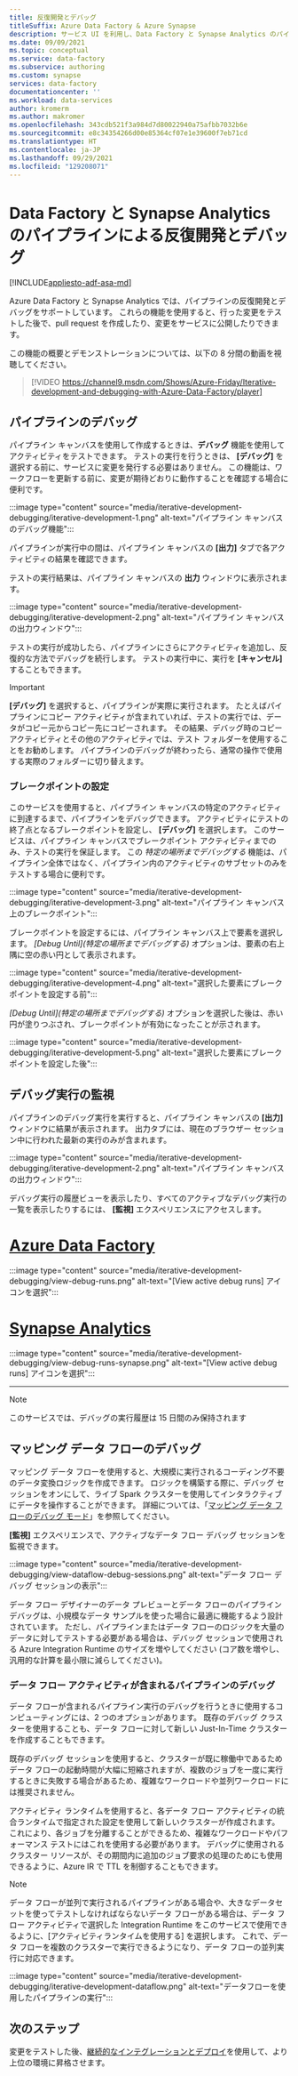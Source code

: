 ```yaml
---
title: 反復開発とデバッグ
titleSuffix: Azure Data Factory & Azure Synapse
description: サービス UI を利用し、Data Factory と Synapse Analytics のパイプラインを対話式で開発し、デバッグする方法について説明します。
ms.date: 09/09/2021
ms.topic: conceptual
ms.service: data-factory
ms.subservice: authoring
ms.custom: synapse
services: data-factory
documentationcenter: ''
ms.workload: data-services
author: kromerm
ms.author: makromer
ms.openlocfilehash: 343cdb521f3a984d7d80022940a75afbb7032b6e
ms.sourcegitcommit: e8c34354266d00e85364cf07e1e39600f7eb71cd
ms.translationtype: HT
ms.contentlocale: ja-JP
ms.lasthandoff: 09/29/2021
ms.locfileid: "129208071"
---
```

# <a name="iterative-development-and-debugging-with-azure-data-factory-and-synapse-analytics-pipelines"></a>Data Factory と Synapse Analytics のパイプラインによる反復開発とデバッグ
[!INCLUDE[appliesto-adf-asa-md](includes/appliesto-adf-asa-md.md)]

Azure Data Factory と Synapse Analytics では、パイプラインの反復開発とデバッグをサポートしています。 これらの機能を使用すると、行った変更をテストした後で、pull request を作成したり、変更をサービスに公開したりできます。 

この機能の概要とデモンストレーションについては、以下の 8 分間の動画を視聴してください。

> [!VIDEO https://channel9.msdn.com/Shows/Azure-Friday/Iterative-development-and-debugging-with-Azure-Data-Factory/player]

## <a name="debugging-a-pipeline"></a>パイプラインのデバッグ

パイプライン キャンバスを使用して作成するときは、**デバッグ** 機能を使用してアクティビティをテストできます。 テストの実行を行うときは、 **[デバッグ]** を選択する前に、サービスに変更を発行する必要はありません。 この機能は、ワークフローを更新する前に、変更が期待どおりに動作することを確認する場合に便利です。

:::image type="content" source="media/iterative-development-debugging/iterative-development-1.png" alt-text="パイプライン キャンバスのデバッグ機能":::

パイプラインが実行中の間は、パイプライン キャンバスの **[出力]** タブで各アクティビティの結果を確認できます。

テストの実行結果は、パイプライン キャンバスの **出力** ウィンドウに表示されます。

:::image type="content" source="media/iterative-development-debugging/iterative-development-2.png" alt-text="パイプライン キャンバスの出力ウィンドウ":::

テストの実行が成功したら、パイプラインにさらにアクティビティを追加し、反復的な方法でデバッグを続行します。 テストの実行中に、実行を **[キャンセル]** することもできます。

> [!IMPORTANT]
> **[デバッグ]** を選択すると、パイプラインが実際に実行されます。 たとえばパイプラインにコピー アクティビティが含まれていれば、テストの実行では、データがコピー元からコピー先にコピーされます。 その結果、デバッグ時のコピー アクティビティとその他のアクティビティでは、テスト フォルダーを使用することをお勧めします。 パイプラインのデバッグが終わったら、通常の操作で使用する実際のフォルダーに切り替えます。

### <a name="setting-breakpoints"></a>ブレークポイントの設定

このサービスを使用すると、パイプライン キャンバスの特定のアクティビティに到達するまで、パイプラインをデバッグできます。 アクティビティにテストの終了点となるブレークポイントを設定し、 **[デバッグ]** を選択します。 このサービスは、パイプライン キャンバスでブレークポイント アクティビティまでのみ、テストの実行を保証します。 この *特定の場所までデバッグする* 機能は、パイプライン全体ではなく、パイプライン内のアクティビティのサブセットのみをテストする場合に便利です。

:::image type="content" source="media/iterative-development-debugging/iterative-development-3.png" alt-text="パイプライン キャンバス上のブレークポイント":::

ブレークポイントを設定するには、パイプライン キャンバス上で要素を選択します。 *[Debug Until]\(特定の場所までデバッグする\)* オプションは、要素の右上隅に空の赤い円として表示されます。

:::image type="content" source="media/iterative-development-debugging/iterative-development-4.png" alt-text="選択した要素にブレークポイントを設定する前":::

*[Debug Until]\(特定の場所までデバッグする\)* オプションを選択した後は、赤い円が塗りつぶされ、ブレークポイントが有効になったことが示されます。

:::image type="content" source="media/iterative-development-debugging/iterative-development-5.png" alt-text="選択した要素にブレークポイントを設定した後":::

## <a name="monitoring-debug-runs"></a>デバッグ実行の監視

パイプラインのデバッグ実行を実行すると、パイプライン キャンバスの **[出力]** ウィンドウに結果が表示されます。 出力タブには、現在のブラウザー セッション中に行われた最新の実行のみが含まれます。 

:::image type="content" source="media/iterative-development-debugging/iterative-development-2.png" alt-text="パイプライン キャンバスの出力ウィンドウ":::

デバッグ実行の履歴ビューを表示したり、すべてのアクティブなデバッグ実行の一覧を表示したりするには、 **[監視]** エクスペリエンスにアクセスします。 

# <a name="azure-data-factory"></a>[Azure Data Factory](#tab/data-factory)
:::image type="content" source="media/iterative-development-debugging/view-debug-runs.png" alt-text="[View active debug runs] アイコンを選択":::

# <a name="synapse-analytics"></a>[Synapse Analytics](#tab/synapse-analytics)
:::image type="content" source="media/iterative-development-debugging/view-debug-runs-synapse.png" alt-text="[View active debug runs] アイコンを選択":::

---

> [!NOTE]
> このサービスでは、デバッグの実行履歴は 15 日間のみ保持されます 

## <a name="debugging-mapping-data-flows"></a>マッピング データ フローのデバッグ

マッピング データ フローを使用すると、大規模に実行されるコーディング不要のデータ変換ロジックを作成できます。 ロジックを構築する際に、デバッグ セッションをオンにして、ライブ Spark クラスターを使用してインタラクティブにデータを操作することができます。 詳細については、「[マッピング データ フローのデバッグ モード](concepts-data-flow-debug-mode.md)」を参照してください。

**[監視]** エクスペリエンスで、アクティブなデータ フロー デバッグ セッションを監視できます。

:::image type="content" source="media/iterative-development-debugging/view-dataflow-debug-sessions.png" alt-text="データ フロー デバッグ セッションの表示":::

データ フロー デザイナーのデータ プレビューとデータ フローのパイプライン デバッグは、小規模なデータ サンプルを使った場合に最適に機能するよう設計されています。 ただし、パイプラインまたはデータ フローのロジックを大量のデータに対してテストする必要がある場合は、デバッグ セッションで使用される Azure Integration Runtime のサイズを増やしてください (コア数を増やし、汎用的な計算を最小限に減らしてください)。
 
### <a name="debugging-a-pipeline-with-a-data-flow-activity"></a>データ フロー アクティビティが含まれるパイプラインのデバッグ

データ フローが含まれるパイプライン実行のデバッグを行うときに使用するコンピューティングには、2 つのオプションがあります。 既存のデバッグ クラスターを使用することも、データ フローに対して新しい Just-In-Time クラスターを作成することもできます。

既存のデバッグ セッションを使用すると、クラスターが既に稼働中であるためデータ フローの起動時間が大幅に短縮されますが、複数のジョブを一度に実行するときに失敗する場合があるため、複雑なワークロードや並列ワークロードには推奨されません。

アクティビティ ランタイムを使用すると、各データ フロー アクティビティの統合ランタイムで指定された設定を使用して新しいクラスターが作成されます。 これにより、各ジョブを分離することができるため、複雑なワークロードやパフォーマンス テストにはこれを使用する必要があります。 デバッグに使用されるクラスター リソースが、その期間内に追加のジョブ要求の処理のためにも使用できるように、Azure IR で TTL を制御することもできます。

> [!NOTE]
> データ フローが並列で実行されるパイプラインがある場合や、大きなデータセットを使ってテストしなければならないデータ フローがある場合は、データ フロー アクティビティで選択した Integration Runtime をこのサービスで使用できるように、[アクティビティランタイムを使用する] を選択します。 これで、データ フローを複数のクラスターで実行できるようになり、データ フローの並列実行に対応できます。

:::image type="content" source="media/iterative-development-debugging/iterative-development-dataflow.png" alt-text="データフローを使用したパイプラインの実行":::

## <a name="next-steps"></a>次のステップ

変更をテストした後、[継続的なインテグレーションとデプロイ](continuous-integration-delivery.md)を使用して、より上位の環境に昇格させます。
